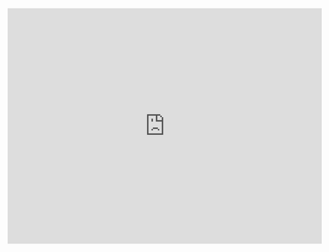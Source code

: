 <div style="width: 640px; height: 480px; margin: 10px; position: relative;"><iframe allowfullscreen frameborder="0" style="width:640px; height:480px" src="https://www.lucidchart.com/documents/embeddedchart/cd725ab5-141e-4eb9-a93b-2142737632ab" id="yjSzrzmcrHHR"></iframe></div>
